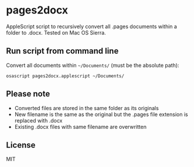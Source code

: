 # pages2docx
AppleScript script to recursively convert all .pages documents within a folder to .docx. Tested on Mac OS Sierra.

## Run script from command line
Convert all documents within `~/Documents/` (must be the absolute path):

`osascript pages2docx.applescript ~/Documents/`

## Please note
- Converted files are stored in the same folder as its originals 
- New filename is the same as the original but the .pages file extension is replaced with .docx
- Existing .docx files with same filename are overwritten

## License
MIT
